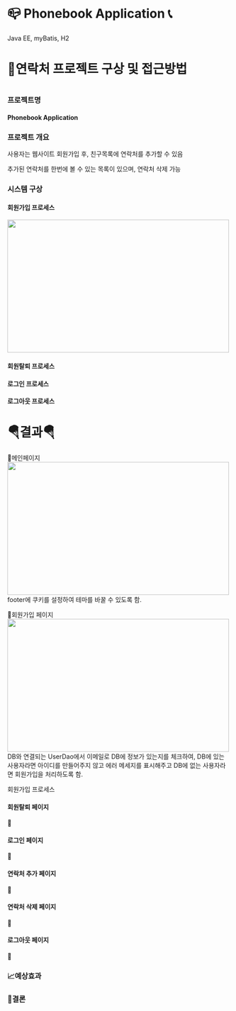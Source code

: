 # 📪  Phonebook Application 📞
<p>Java EE, myBatis, H2 </p>

<h1>💭연락처 프로젝트 구상 및 접근방법<h1>

<h3>프로젝트명</h3>
<h4>Phonebook Application</h4>

<h3>프로젝트 개요</h3>
<p>사용자는 웹사이트 회원가입 후, 친구목록에 연락처를 추가할 수 있음</p>
<p>추가된 연락처를 한번에 볼 수 있는 목록이 있으며, 연락처 삭제 가능</p>

<h3>시스템 구상</h3>
<h4>회원가입 프로세스</h4>
<img src="https://user-images.githubusercontent.com/126591306/234473604-836e73c1-767a-4a17-84a5-e87f0d337cbe.png" width="500" height="300"/>

<h4>회원탈퇴  프로세스</h4>
<h4>로그인 프로세스</h4>

<h4>로그아웃 프로세스</h4>

<h1>🪂결과🪂</h1>

 🔗메인페이지 <br/>
<img src="https://user-images.githubusercontent.com/126591306/233263179-b08d4a63-6a75-4a54-b96a-0555ee69b0c2.png" width="500" height="300"/> <br/>
 footer에 쿠키를 설정하여 테마를 바꿀 수 있도록 함.<br/>
 
🔗회원가입 페이지<br/>
 <img src="https://user-images.githubusercontent.com/126591306/233263215-aaa1f1af-1b3b-4122-96ce-05edb6ac4921.png" width="500" height="300"/> <br/>
DB와 연결되는 UserDao에서 이메일로 DB에 정보가 있는지를 체크하여, DB에  있는 사용자라면 아이디를 만들어주지 않고 에러 메세지를 표시해주고 DB에 없는 사용자라면 회원가입을 처리하도록 함.<br/>
 
회원가입 프로세스 
 


<h4>회원탈퇴 페이지</h4>
🔗

<h4>로그인 페이지</h4>
🔗

<h4>연락처 추가 페이지</h4>
🔗

<h4>연락처 삭제 페이지</h4>
🔗

<h4>로그아웃 페이지</h4>
🔗



<h3>📈예상효과</h3>

  
  
<h3>🚨결론</h3>




